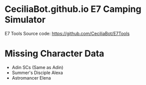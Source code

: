 # CeciliaBot.github.io E7 Camping Simulator

E7 Tools Source code: https://github.com/CeciliaBot/E7Tools

# Missing Character Data
- Adin SCs (Same as Adin)
- Summer's Disciple Alexa
- Astromancer Elena